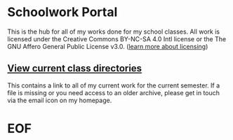 # Schoolwork Portal

This is the hub for all of my works done for my school classes. All work is licensed under the Creative Commons BY-NC-SA 4.0 Intl license or the The GNU Affero General Public License v3.0. ([learn more about licensing](/licensing/))

<MarkdownCard>

## [View current class directories](http://cloud.dotfile.sh/s/f2F3zNryqKetcGr)

This contains a link to all of my current work for the current semester. If a file is missing or you need access to an older archive, please get in touch via the email icon on my homepage.

</MarkdownCard>

# EOF